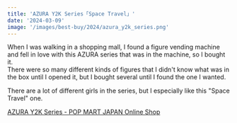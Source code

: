 ```yaml
---
title: 'AZURA Y2K Series「Space Travel」'
date: '2024-03-09'
image: '/images/best-buy/2024/azura_y2k_series.png'
---
```


When I was walking in a shopping mall, I found a figure vending machine and fell in love with this AZURA series that was in the machine, so I bought it.  
There were so many different kinds of figures that I didn't know what was in the box until I opened it, but I bought several until I found the one I wanted.

There are a lot of different girls in the series, but I especially like this "Space Travel" one.

[AZURA Y2K Series - POP MART JAPAN Online Shop](https://popmart.co.jp/?pid=176779821)
